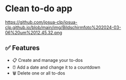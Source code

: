 # Clean to-do app

https://github.com/josua-clp/josua-clp.github.io/blob/main/img/Bildschirmfoto%202024-03-06%20um%2012.45.32.png

## ✅ Features

- 📋 Create and manage your to-dos
- ⏰ Add a date and change it to a countdown
- 🗑️ Delete one or all to-dos


